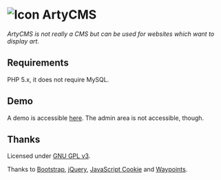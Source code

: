 # ![Icon](https://cdn.rawgit.com/Skyost/ArtyCMS/master/assets/img/favicon.png) ArtyCMS
*ArtyCMS is not really a CMS but can be used for websites which want to display art.*

## Requirements
PHP 5.x, it does not require MySQL.

## Demo
A demo is accessible [here](http://www.mister-swaggy.ml/). The admin area is not accessible, though.

## Thanks
Licensed under [GNU GPL v3](https://raw.githubusercontent.com/Skyost/ArtyCMS/master/LICENSE).

Thanks to [Bootstrap](http://getbootstrap.com/), [jQuery](https://jquery.com/), [JavaScript Cookie](https://github.com/js-cookie/js-cookie) and [Waypoints](http://imakewebthings.com/waypoints/).